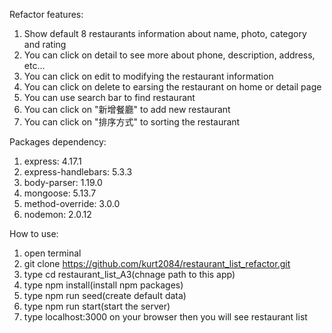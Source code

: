 Refactor features:
1. Show default 8 restaurants information about name, photo, category and rating
2. You can click on detail to see more about phone, description, address, etc...
3. You can click on edit to modifying the restaurant information
4. You can click on delete to earsing the restaurant on home or detail page
5. You can use search bar to find restaurant
6. You can click on "新增餐廳" to add new restaurant
7. You can click on "排序方式" to sorting the restaurant

Packages dependency:
1. express: 4.17.1
2. express-handlebars: 5.3.3
3. body-parser: 1.19.0
4. mongoose: 5.13.7
5. method-override: 3.0.0
6. nodemon: 2.0.12

How to use:
1. open terminal
2. git clone https://github.com/kurt2084/restaurant_list_refactor.git
3. type cd restaurant_list_A3(chnage path to this app)
4. type npm install(install npm packages)
5. type npm run seed(create default data)  
6. type npm run start(start the server)
7. type localhost:3000 on your browser then you will see restaurant list

